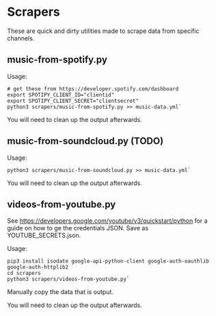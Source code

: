 # Scrapers

These are quick and dirty utilities made to scrape data from specific channels.

## music-from-spotify.py

Usage:

```shell
# get these from https://developer.spotify.com/dashboard
export SPOTIPY_CLIENT_ID="clientid"
export SPOTIPY_CLIENT_SECRET="clientsecret"
python3 scrapers/music-from-spotify.py >> music-data.yml`
```

You will need to clean up the output afterwards.

## music-from-soundcloud.py (TODO)

Usage:

```shell
python3 scrapers/music-from-soundcloud.py >> music-data.yml`
```

You will need to clean up the output afterwards.

## videos-from-youtube.py

See https://developers.google.com/youtube/v3/quickstart/python for a guide on how to ge the credentials JSON. Save as YOUTUBE_SECRETS.json.

Usage:

```shell
pip3 install isodate google-api-python-client google-auth-oauthlib google-auth-httplib2
cd scrapers
python3 scrapers/videos-from-youtube.py`
```

Manually copy the data that is output.

You will need to clean up the output afterwards.
